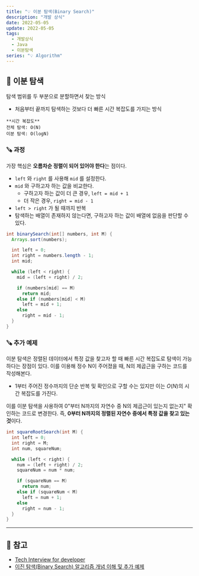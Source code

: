 ```yaml
---
title: "💡 이분 탐색(Binary Search)"
description: "개발 상식"
date: 2022-05-05
update: 2022-05-05
tags:
  - 개발상식
  - Java
  - 이분탐색
series: "💡 Algorithm"
---
```


## 🧷 이분 탐색
탐색 범위를 두 부분으로 분할하면서 찾는 방식
- 처음부터 끝까지 탐색하는 것보다 더 빠른 시간 복잡도를 가지는 방식

```
**시간 복잡도**
전체 탐색: O(N)
이분 탐색: O(logN)
```

### 🪚 과정
가장 핵심은 **오름차순 정렬이 되어 있어야 한다**는 점이다.
- `left` 와 `right` 를 사용해 `mid` 를 설정한다.
- `mid` 와 구하고자 하는 값을 비교한다.
  - 구하고자 하는 값이 더 큰 경우, `left = mid + 1`
  - 더 작은 경우, `right = mid - 1`
- `left > right` 가 될 때까지 반복
- 탐색하는 배열이 존재하지 않는다면, 구하고자 하는 값이 배열에 없음을 판단할 수 있다.

```java
int binarySearch(int[] numbers, int M) {
  Arrays.sort(numbers);

  int left = 0;
  int right = numbers.length - 1;
  int mid; 

  while (left < right) {
    mid = (left + right) / 2;

    if (numbers[mid] == M)
      return mid;
    else if (numbers[mid] < M) 
      left = mid + 1;
    else 
      right = mid - 1;
  }
}
```

### 🪚 추가 예제
이분 탐색은 정렬된 데이터에서 특정 값을 찾고자 할 때 빠른 시간 복잡도로 탐색이 가능하다는 장점이 있다. 이를 이용해 정수 N이 주어졌을 때, N의 제곱근을 구하는 코드를 작성해본다.
- 1부터 주어진 정수까지의 단순 반복 및 확인으로 구할 수는 있지만 이는 $O(N)$의 시간 복잡도를 가진다. 

이를 이분 탐색을 사용하여 0"부터 N까지의 자연수 중 N의 제곱근이 있는지 없는지" 확인하는 코드로 변경한다. 즉, **0부터 N까지의 정렬된 자연수 중에서 특정 값을 찾고 있는 것**이다.

```java
int squareRootSearch(int M) {
  int left = 0;
  int right = M;
  int num, squareNum; 

  while (left < right) {
    num = (left + right) / 2;
    squareNum = num * num;

    if (squareNum == M)
      return num;
    else if (squareNum < M) 
      left = num + 1;
    else 
      right = num - 1;
  }
}
```

---

## 📕 참고
- [Tech Interview for developer](https://gyoogle.dev/blog/algorithm/Bubble%20Sort.html)
- [이진 탐색(Binary Search) 알고리즘 개념 이해 및 추가 예제](https://cjh5414.github.io/binary-search/)